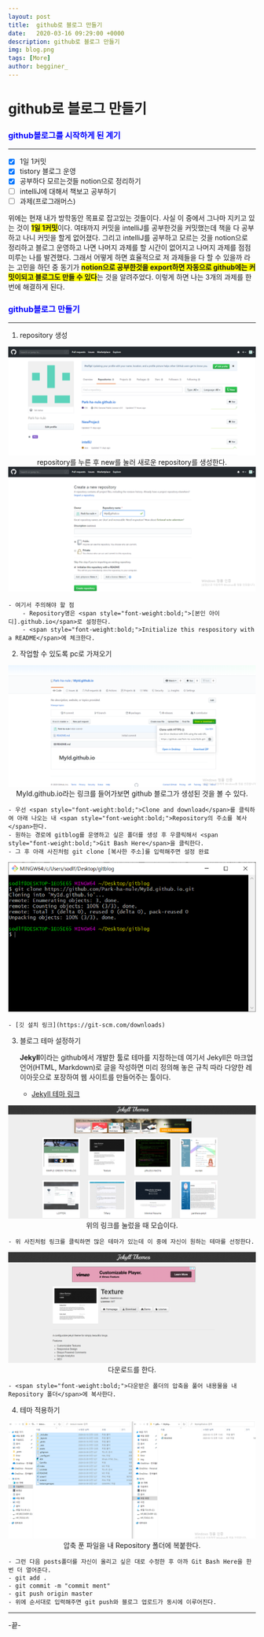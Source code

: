 ```yaml
---
layout: post
title:  github로 블로그 만들기
date:   2020-03-16 09:29:00 +0000
description: github로 블로그 만들기
img: blog.png
tags: [More]
author: begginer_
---
```


# github로 블로그 만들기

### <span style="color:blue;">github블로그를 시작하게 된 계기</span>

---

- [x]  1일 1커밋
- [x]  tistory 블로그 운영
- [x]  공부하다 모르는것들 notion으로 정리하기
- [ ]  intelliJ에 대해서 책보고 공부하기
- [ ]  과제(프로그래머스)

 위에는 현재 내가 방학동안 목표로 잡고있는 것들이다. 사실 이 중에서 그나마 지키고 있는 것이 <span style="background-color:yellow; font-weight:bold;">1일 1커밋</span>이다. 여태까지 커밋을 intelliJ를 공부한것을 커밋했는데 책을 다 공부하고 나니 커밋을 할게 없어졌다. 그리고 intelliJ를 공부하고 모르는 것을 notion으로 정리하고 블로그 운영하고 나면 나머지 과제를 할 시간이 없어지고 나머지 과제를 점점 미루는 나를 발견했다. 그래서 어떻게 하면 효율적으로 저 과제들을 다 할 수 있을까 라는 고민을 하던 중 동기가 <span style="background-color:yellow; font-weight:bold;">notion으로 공부한것을 export하면 자동으로 github에는 커밋이되고 블로그도 만들 수 있다</span>는 것을 알려주었다. 이렇게 하면 나는 3개의 과제를 한번에 해결하게 된다. 

### <span style="color:blue;">github블로그 만들기</span>

---

1. repository 생성

<center><img src="/assets/img/blog/01.png"></center>

<center>repository를 누른 후 new를 눌러 새로운 repository를 생성한다.</center>

<center><img src="/assets/img/blog/02.png"></center>

    - 여기서 주의해야 할 점
        - Repository명은 <span style="font-weight:bold;">[본인 아이디].github.io</span>로 설정한다.
        - <span style="font-weight:bold;">Initialize this respository with a README</span>에 체크한다.

2. 작업할 수 있도록 pc로 가져오기

<center><img src="/assets/img/blog/03.png"></center>

<center>MyId.github.io라는 링크를 들어가보면 github 블로그가 생성된 것을 볼 수 있다.</center>

    - 우선 <span style="font-weight:bold;">Clone and download</span>를 클릭하여 아래 나오는 내 <span style="font-weight:bold;">Repository의 주소를 복사</span>한다.
    - 원하는 경로에 gitblog를 운영하고 싶은 폴더를 생성 후 우클릭해서 <span style="font-weight:bold;">Git Bash Here</span>을 클릭한다.
    - 그 후 아래 사진처럼 git clone [복사한 주소]를 입력해주면 설정 완료

<center><img src="/assets/img/blog/04.png"></center>

    - [깃 설치 링크](https://git-scm.com/downloads)

3. 블로그 테마 설정하기

      <span style="font-weight:bold;">Jekyll</span>이라는 github에서 개발한 툴로 테마를 지정하는데 여기서 Jekyll은 마크업 언어(HTML, Markdown)로 글을 작성하면 미리 정의해 놓은 규칙 따라 다양한 레이아웃으로 포장하여 웹 사이트를 만들어주는 툴이다.

    - [Jekyll 테마 링크](http://jekyllthemes.org/)

<center><img src="/assets/img/blog/05.png"></center>

<center>위의 링크를 눌렀을 때 모습이다.</center>

    - 위 사진처럼 링크를 클릭하면 많은 테마가 있는데 이 중에 자신이 원하는 테마를 선정한다.

<center><img src="/assets/img/blog/06.png"></center>

<center>다운로드를 한다.</center>

    - <span style="font-weight:bold;">다운받은 폴더의 압축을 풀어 내용물을 내 Repository 폴더</span>에 복사한다.

4. 테마 적용하기

<center><img src="/assets/img/blog/07.png"></center>

<center>압축 푼 파일을 내 Repository 폴더에 복붙한다.</center>

    - 그런 다음 posts폴더를 자신이 올리고 싶은 대로 수정한 후 아까 Git Bash Here을 한번 더 열어준다.
    - git add .
    - git commit -m "commit ment"
    - git push origin master
    - 위에 순서대로 입력해주면 git push와 블로그 업로드가 동시에 이루어진다.

---

-끝-